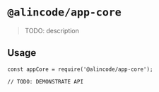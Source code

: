 # `@alincode/app-core`

> TODO: description

## Usage

```
const appCore = require('@alincode/app-core');

// TODO: DEMONSTRATE API
```
